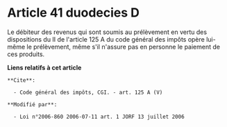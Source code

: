 # Article 41 duodecies D

Le débiteur des revenus qui sont soumis au prélèvement en vertu des dispositions du II de l'article 125 A du code général des
impôts opère lui-même le prélèvement, même s'il n'assure pas en personne le paiement de ces produits.

**Liens relatifs à cet article**

	**Cite**:

	  - Code général des impôts, CGI. - art. 125 A (V)

	**Modifié par**:

	  - Loi n°2006-860 2006-07-11 art. 1 JORF 13 juillet 2006

